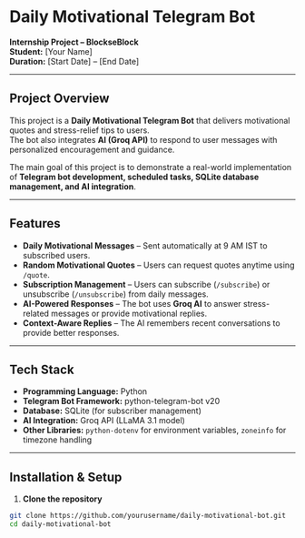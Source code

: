 # Daily Motivational Telegram Bot

**Internship Project – BlockseBlock**  
**Student:** [Your Name]  
**Duration:** [Start Date] – [End Date]  

---

## Project Overview

This project is a **Daily Motivational Telegram Bot** that delivers motivational quotes and stress-relief tips to users.  
The bot also integrates **AI (Groq API)** to respond to user messages with personalized encouragement and guidance.  

The main goal of this project is to demonstrate a real-world implementation of **Telegram bot development, scheduled tasks, SQLite database management, and AI integration**.

---

## Features

- **Daily Motivational Messages** – Sent automatically at 9 AM IST to subscribed users.
- **Random Motivational Quotes** – Users can request quotes anytime using `/quote`.
- **Subscription Management** – Users can subscribe (`/subscribe`) or unsubscribe (`/unsubscribe`) from daily messages.
- **AI-Powered Responses** – The bot uses **Groq AI** to answer stress-related messages or provide motivational replies.
- **Context-Aware Replies** – The AI remembers recent conversations to provide better responses.

---

## Tech Stack

- **Programming Language:** Python  
- **Telegram Bot Framework:** python-telegram-bot v20  
- **Database:** SQLite (for subscriber management)  
- **AI Integration:** Groq API (LLaMA 3.1 model)  
- **Other Libraries:** `python-dotenv` for environment variables, `zoneinfo` for timezone handling  

---

## Installation & Setup

1. **Clone the repository**
```bash
git clone https://github.com/yourusername/daily-motivational-bot.git
cd daily-motivational-bot
